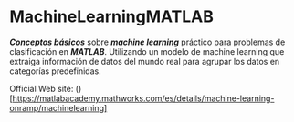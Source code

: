 # MachineLearningMATLAB

***Conceptos básicos*** sobre ***machine learning*** práctico para problemas de clasificación en ***MATLAB***. Utilizando un modelo de machine learning que extraiga información de datos del mundo real para agrupar los datos en categorías predefinidas.

Official Web site: ()[https://matlabacademy.mathworks.com/es/details/machine-learning-onramp/machinelearning]
